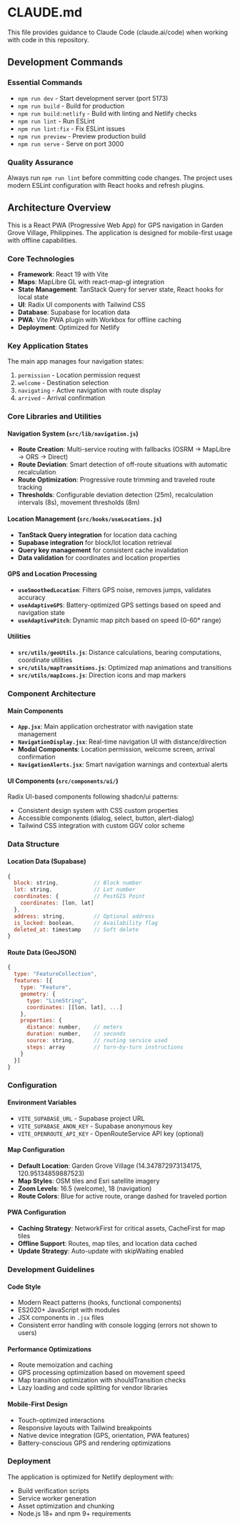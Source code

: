 # CLAUDE.md

This file provides guidance to Claude Code (claude.ai/code) when working with code in this repository.

## Development Commands

### Essential Commands
- `npm run dev` - Start development server (port 5173)
- `npm run build` - Build for production
- `npm run build:netlify` - Build with linting and Netlify checks
- `npm run lint` - Run ESLint
- `npm run lint:fix` - Fix ESLint issues
- `npm run preview` - Preview production build
- `npm run serve` - Serve on port 3000

### Quality Assurance
Always run `npm run lint` before committing code changes. The project uses modern ESLint configuration with React hooks and refresh plugins.

## Architecture Overview

This is a React PWA (Progressive Web App) for GPS navigation in Garden Grove Village, Philippines. The application is designed for mobile-first usage with offline capabilities.

### Core Technologies
- **Framework**: React 19 with Vite
- **Maps**: MapLibre GL with react-map-gl integration
- **State Management**: TanStack Query for server state, React hooks for local state
- **UI**: Radix UI components with Tailwind CSS
- **Database**: Supabase for location data
- **PWA**: Vite PWA plugin with Workbox for offline caching
- **Deployment**: Optimized for Netlify

### Key Application States
The main app manages four navigation states:
1. `permission` - Location permission request
2. `welcome` - Destination selection
3. `navigating` - Active navigation with route display
4. `arrived` - Arrival confirmation

### Core Libraries and Utilities

#### Navigation System (`src/lib/navigation.js`)
- **Route Creation**: Multi-service routing with fallbacks (OSRM → MapLibre → ORS → Direct)
- **Route Deviation**: Smart detection of off-route situations with automatic recalculation
- **Route Optimization**: Progressive route trimming and traveled route tracking
- **Thresholds**: Configurable deviation detection (25m), recalculation intervals (8s), movement thresholds (8m)

#### Location Management (`src/hooks/useLocations.js`)
- **TanStack Query integration** for location data caching
- **Supabase integration** for block/lot location retrieval
- **Query key management** for consistent cache invalidation
- **Data validation** for coordinates and location properties

#### GPS and Location Processing
- **`useSmoothedLocation`**: Filters GPS noise, removes jumps, validates accuracy
- **`useAdaptiveGPS`**: Battery-optimized GPS settings based on speed and navigation state
- **`useAdaptivePitch`**: Dynamic map pitch based on speed (0-60° range)

#### Utilities
- **`src/utils/geoUtils.js`**: Distance calculations, bearing computations, coordinate utilities
- **`src/utils/mapTransitions.js`**: Optimized map animations and transitions
- **`src/utils/mapIcons.js`**: Direction icons and map markers

### Component Architecture

#### Main Components
- **`App.jsx`**: Main application orchestrator with navigation state management
- **`NavigationDisplay.jsx`**: Real-time navigation UI with distance/direction
- **Modal Components**: Location permission, welcome screen, arrival confirmation
- **`NavigationAlerts.jsx`**: Smart navigation warnings and contextual alerts

#### UI Components (`src/components/ui/`)
Radix UI-based components following shadcn/ui patterns:
- Consistent design system with CSS custom properties
- Accessible components (dialog, select, button, alert-dialog)
- Tailwind CSS integration with custom GGV color scheme

### Data Structure

#### Location Data (Supabase)
```javascript
{
  block: string,           // Block number
  lot: string,             // Lot number  
  coordinates: {           // PostGIS Point
    coordinates: [lon, lat]
  },
  address: string,         // Optional address
  is_locked: boolean,      // Availability flag
  deleted_at: timestamp    // Soft delete
}
```

#### Route Data (GeoJSON)
```javascript
{
  type: "FeatureCollection",
  features: [{
    type: "Feature",
    geometry: {
      type: "LineString", 
      coordinates: [[lon, lat], ...]
    },
    properties: {
      distance: number,    // meters
      duration: number,    // seconds
      source: string,      // routing service used
      steps: array         // turn-by-turn instructions
    }
  }]
}
```

### Configuration

#### Environment Variables
- `VITE_SUPABASE_URL` - Supabase project URL
- `VITE_SUPABASE_ANON_KEY` - Supabase anonymous key
- `VITE_OPENROUTE_API_KEY` - OpenRouteService API key (optional)

#### Map Configuration
- **Default Location**: Garden Grove Village (14.347872973134175, 120.95134859887523)
- **Map Styles**: OSM tiles and Esri satellite imagery
- **Zoom Levels**: 16.5 (welcome), 18 (navigation)
- **Route Colors**: Blue for active route, orange dashed for traveled portion

#### PWA Configuration
- **Caching Strategy**: NetworkFirst for critical assets, CacheFirst for map tiles
- **Offline Support**: Routes, map tiles, and location data cached
- **Update Strategy**: Auto-update with skipWaiting enabled

### Development Guidelines

#### Code Style
- Modern React patterns (hooks, functional components)
- ES2020+ JavaScript with modules
- JSX components in `.jsx` files
- Consistent error handling with console logging (errors not shown to users)

#### Performance Optimizations
- Route memoization and caching
- GPS processing optimization based on movement speed
- Map transition optimization with shouldTransition checks
- Lazy loading and code splitting for vendor libraries

#### Mobile-First Design
- Touch-optimized interactions
- Responsive layouts with Tailwind breakpoints
- Native device integration (GPS, orientation, PWA features)
- Battery-conscious GPS and rendering optimizations

### Deployment

The application is optimized for Netlify deployment with:
- Build verification scripts
- Service worker generation
- Asset optimization and chunking
- Node.js 18+ and npm 9+ requirements